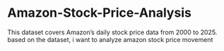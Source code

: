 # Amazon-Stock-Price-Analysis
This dataset covers Amazon’s daily stock price data from 2000 to 2025. based on the dataset, i want to analyze amazon stock price movement
